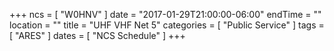 +++
ncs = [ "W0HNV" ]
date = "2017-01-29T21:00:00-06:00"
endTime = ""
location = ""
title = "UHF VHF Net 5"
categories = [ "Public Service" ]
tags = [ "ARES" ]
dates = [ "NCS Schedule" ]
+++
